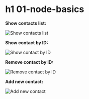 # h1 01-node-basics

**Show contacts list:**

![Show contacts list](https://i.ibb.co/VMqMzJZ/list.png)

**Show contact by ID:**

![Show contact by ID](https://i.ibb.co/8NVGv0s/get.png)

**Remove contact by ID:**

![Remove contact by ID](https://i.ibb.co/VwV36Mt/remove.png)

​**Add new contact:**

![Add new contact](https://i.ibb.co/9bYCL2d/add.png)
